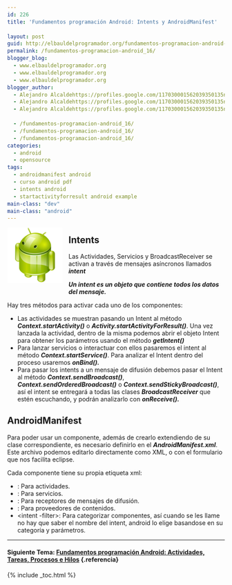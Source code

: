 ```yaml
---
id: 226
title: 'Fundamentos programación Android: Intents y AndroidManifest'

layout: post
guid: http://elbauldelprogramador.org/fundamentos-programacion-android-intents-y-androidmanifest/
permalink: /fundamentos-programacion-android_16/
blogger_blog:
  - www.elbauldelprogramador.org
  - www.elbauldelprogramador.org
  - www.elbauldelprogramador.org
blogger_author:
  - Alejandro Alcaldehttps://profiles.google.com/117030001562039350135noreply@blogger.com
  - Alejandro Alcaldehttps://profiles.google.com/117030001562039350135noreply@blogger.com
  - Alejandro Alcaldehttps://profiles.google.com/117030001562039350135noreply@blogger.com

  - /fundamentos-programacion-android_16/
  - /fundamentos-programacion-android_16/
  - /fundamentos-programacion-android_16/
categories:
  - android
  - opensource
tags:
  - androidmanifest android
  - curso android pdf
  - intents android
  - startactivityforresult android example
main-class: "dev"
main-class: "android"
---
```

<img border="0" src="/assets/img/2013/07/iconoAndroid.png" style="clear:left; float:left;margin-right:1em; margin-bottom:1em" />

## Intents

Las Actividades, Servicios y BroadcastReceiver se activan a través de mensajes asíncronos llamados ***intent***

***Un intent es un objeto que contiene todos los datos del mensaje.***

Hay tres métodos para activar cada uno de los componentes:

  
<!--ad-->

  * Las actividades se muestran pasando un Intent al método ***Context.startActivity()*** o ***Activity.startActivityForResult()***. Una vez lanzada la actividad, dentro de la misma podemos abrir el objeto Intent para obtener los parámetros usando el método ***getIntent()***
  * Para lanzar servicios o interactuar con ellos pasaremos el intent al método ***Context.startService()***. Para analizar el Intent dentro del proceso usaremos ***onBind().***
  * Para pasar los intents a un mensaje de difusión debemos pasar el Intent al método ***Context.sendBroadcast()***, ***Context.sendOrderedBroadcast()*** o ***Context.sendStickyBroadcast()***, así el intent se entregará a todas las clases ***BroadcastReceiver*** que estén escuchando, y podrán analizarlo con ***onReceive().***

## AndroidManifest

Para poder usar un componente, además de crearlo extendiendo de su clase correspondiente, es necesario definirlo en el ***AndroidManifest.xml***. Este archivo podemos editarlo directamente como XML, o con el formulario que nos facilita eclipse.

Cada componente tiene su propia etiqueta xml:

  * <activity>: Para actividades.</activity>
  * <service>: Para servicios.</service>
  * <receiver>: Para receptores de mensajes de difusión.</receiver>
  * <provider>: Para proveedores de contenidos.</provider>
  * <intent -filter>: Para categorizar componentes, así cuando se les llame no hay que saber el nombre del intent, android lo elige basandose en su categoría y parámetros.</intent>



* * *

#### Siguiente Tema: [Fundamentos programación Android: Actividades, Tareas, Procesos e Hilos][1] {.referencia}





 [1]: /fundamentos-programacion-android_17/

{% include _toc.html %}
